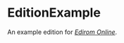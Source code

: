 # EditionExample
An example edition for [_Edirom Online_](https://github.com/Edirom/Edirom-Online). 
